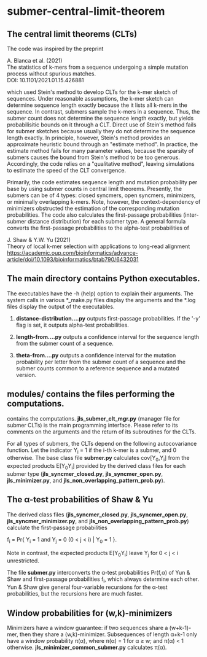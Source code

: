 # submer-central-limit-theorem

## The central limit theorems  (**CLT**s)

The code was inspired by the preprint

A. Blanca et al. (2021)<br/> 
The statistics of k-mers from a sequence undergoing a simple mutation process without spurious matches.<br/> 
DOI: 10.1101/2021.01.15.426881

which used Stein's method to develop CLTs for the k-mer sketch of sequences. Under reasonable assumptions, the k-mer sketch can determine sequence length exactly because the it lists all k-mers in the sequence. In contrast, submers sample the k-mers in a sequence. Thus, the submer count does not determine the sequence length exactly, but yields probabilisitic bounds on it through a CLT. Direct use of Stein's method fails for submer sketches because usually they do not determine the sequence length exactly. In principle, however, Stein's method provides an approximate heuristic bound through an "estimate method". In practice, the estimate method fails for many parameter values, because the sparsity of submers causes the bound from Stein's method to be too generous. Accordingly, the code relies on a "qualitative method", leaving simulations to estimate the speed of the CLT convergence.  

Primarily, the code estimates sequence length and mutation probability per base by using submer counts in central limit theorems. Presently, the submers can be of 4 types: closed syncmers, open syncmers, minimizers, or minimally overlapping k-mers. Note, however, the context-dependency of minimizers obstructed the estimation of the corresponding mutation probabilities. The code also calculates the first-passage probabilities (inter-submer distance distribution) for each submer type. A general formula converts the first-passage probabilities to the alpha-test probabilities of  

J. Shaw & Y.W. Yu (2021)<br />
Theory of local k-mer selection with applications to long-read alignment<br />
https://academic.oup.com/bioinformatics/advance-article/doi/10.1093/bioinformatics/btab790/6432031<br />

## **The main directory** contains Python executables.

The executables have the -h (help) option to explain their arguments. The system calls in various *_make.py files display the arguments and the *.log files display the output of the executables.

1. **distance-distribution....py** outputs first-passage probabilities. If the '-y' flag is set, it outputs alpha-test probabilities.

2. **length-from....py** outputs a confidence interval for the sequence length from the submer count of a sequence.

3. **theta-from....py** outputs a confidence interval for the mutation probability per letter from the submer count of a sequence and the submer counts common to a reference sequence and a mutated version.

## **modules/** contains the files performing the computations.

contains the computations. **jls_submer_clt_mgr.py** (manager file for submer CLTs) is the main programming interface. Please refer to its comments on the arguments and the return of its subroutines for the CLTs.

For all types of submers, the CLTs depend on the following autocovariance function. Let the indicator Y<sub>i</sub> = 1 if the i-th k-mer is a submer, and 0 otherwise. The base class file **submer.py** calculates cov[Y<sub>0</sub>,Y<sub>i</sub>] from the expected products E[Y<sub>0</sub>Y<sub>i</sub>] provided by the derived class files for each submer type (**jls_syncmer_closed.py**, **jls_syncmer_open.py**, **jls_minimizer.py**, and **jls_non_overlapping_pattern_prob.py**). 

## The &alpha;-test probabilities of Shaw & Yu

The derived class files (**jls_syncmer_closed.py**, **jls_syncmer_open.py**, **jls_syncmer_minimizer.py**, and **jls_non_overlapping_pattern_prob.py**) calculate the first-passage probabilities 

f<sub>i</sub> = Pr{ Y<sub>i</sub> = 1 and Y<sub>j</sub> = 0 (0 < j < i) | Y<sub>0</sub> = 1 }.

Note in contrast, the expected products E[Y<sub>0</sub>Y<sub>i</sub>] leave Y<sub>j</sub> for 0 < j < i unrestricted. 

The file **submer.py** interconverts the &alpha;-test probabilities Pr(f,&alpha;) of Yun & Shaw and first-passage probabilities f<sub>i</sub>, which always determine each other. Yun & Shaw give general four-variable recursions for the &alpha;-test probabilities, but the recursions here are much faster.

## Window probabilities for (w,k)-minimizers

Minimizers have a window guarantee: if two sequences share a (w+k-1)-mer, then they share a (w,k)-minimizer. Subsequences of length &alpha;+k-1 only have a window probability &pi;(&alpha;), where &pi;(&alpha;) = 1 for &alpha; &ge; w; and &pi;(&alpha;) &lt; 1 otherwise. **jls_minimizer_common_submer.py** calculates &pi;(&alpha;).



 
